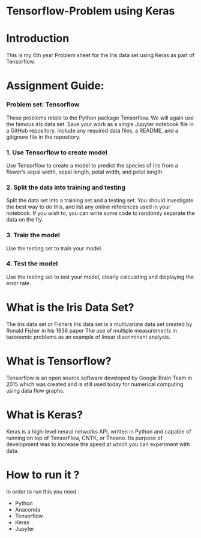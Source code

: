 # Tensorflow-Problem using Keras

# Introduction
This is my 4th year Problem sheet for the Iris data set using Keras as part of Tensorflow.

# Assignment Guide:

### Problem set: Tensorflow

These problems relate to the Python package Tensorflow. We will again use the famous iris data set. Save your work as a single Jupyter notebook file in a GitHub repository. Include any required data files, a README, and a gitignore file in the repository.

### 1. Use Tensorflow to create model

Use Tensorflow to create a model to predict the species of Iris from a flower’s sepal width, sepal length, petal width, and petal length.

### 2. Split the data into training and testing

Split the data set into a training set and a testing set. You should investigate the best way to do this, and list any online references used in your notebook. If you wish to, you can write some code to randomly separate the data on the fly.

### 3. Train the model

Use the testing set to train your model.

### 4. Test the model

Use the testing set to test your model, clearly calculating and displaying the error rate.

# What is the Iris Data Set?

The Iris data set or Fishers Iris data set is a multivariate data set created by Ronald Fisher in his 1936 paper The use of multiple measurements in taxonomic problems as an example of linear discriminant analysis.

# What is Tensorflow?

Tensorflow is an open source software developed by Google Brain Team in 2015 which was created and is still used today for numerical computing using data flow graphs.

# What is Keras? 

Keras is a high-level neural networks API, written in Python and capable of running on top of TensorFlow, CNTK, or Theano.
Its purpose of development was to increase the speed at which you can experiment with data.

# How to run it ?

In order to run this you need :
* Python
* Anaconda
* Tensorflow
* Keras
* Jupyter
